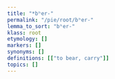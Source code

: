 ```yaml
---
title: "*bʰer-"
permalink: "/pie/root/bʰer-"
lemma_to_sort: "bʰer-"
klass: root
etymology: []
markers: []
synonyms: []
definitions: [["to bear, carry"]]
topics: []
---
```

